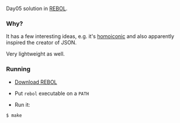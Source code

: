 Day05 solution in [REBOL](https://en.wikipedia.org/wiki/Rebol).

### Why?

It has a few interesting ideas, e.g. it's [homoiconic](https://en.wikipedia.org/wiki/Homoiconicity) and also apparently inspired the creator of JSON.

Very lightweight as well.

### Running
* [Download REBOL](http://rebol.com/download.html)

* Put `rebol` executable on a `PATH`
* Run it:
```bash
$ make
```
